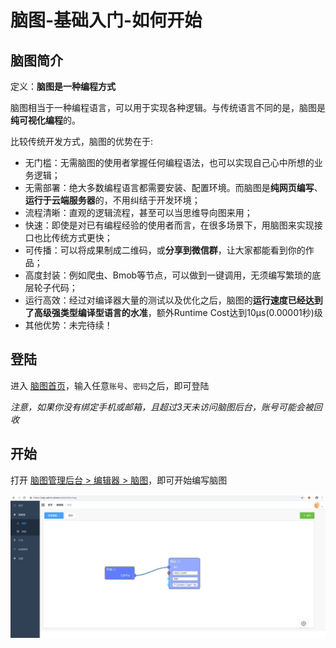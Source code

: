 # 脑图-基础入门-如何开始

## 脑图简介

定义：**脑图是一种编程方式**

脑图相当于一种编程语言，可以用于实现各种逻辑。与传统语言不同的是，脑图是**纯可视化编程**的。

比较传统开发方式，脑图的优势在于:

- 无门槛：无需脑图的使用者掌握任何编程语法，也可以实现自己心中所想的业务逻辑；
- 无需部署：绝大多数编程语言都需要安装、配置环境。而脑图是**纯网页编写**、**运行于云端服务器**的，不用纠结于开发环境；
- 流程清晰：直观的逻辑流程，甚至可以当思维导向图来用；
- 快速：即使是对已有编程经验的使用者而言，在很多场景下，用脑图来实现接口也比传统方式更快；
- 可传播：可以将成果制成二维码，或**分享到微信群**，让大家都能看到你的作品；
- 高度封装：例如爬虫、Bmob等节点，可以做到一键调用，无须编写繁琐的底层轮子代码；
- 运行高效：经过对编译器大量的测试以及优化之后，脑图的**运行速度已经达到了高级强类型编译型语言的水准**，额外Runtime Cost达到10μs(0.00001秒)级
- 其他优势：未完待续！

## 登陆

进入 [脑图首页](https://eeg.bmob.cn)，输入任意`账号`、`密码`之后，即可登陆

*注意，如果你没有绑定手机或邮箱，且超过3天未访问脑图后台，账号可能会被回收*

## 开始

打开 [脑图管理后台 > 编辑器 > 脑图](https://eeg-admin.bmob.cn/#/editor/eeg)，即可开始编写脑图

![脑图编辑器](https://raw.githubusercontent.com/vi77/eeg/master/images/base/editor.png)